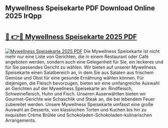 ## Mywellness Speisekarte PDF Download Online 2025 lrQpp

# <h2><a href="http://gc9wm8.nevu.top/?p=Mywellness+Speisekarte">🔗 👉🔴 Mywellness Speisekarte 2025 PDF</a></h2>

[![Mywellness Speisekarte 2025 PDF](https://i.imgur.com/dBaPXMq.png)](http://gc9wm8.nevu.top/?p=Mywellness+Speisekarte)
Die Mywellness Speisekarte ist nicht mehr nur eine Liste von Gerichten, die in einem Restaurant oder Café angeboten werden, sondern auch eine Gelegenheit für Sie, ein leckeres und für Sie passendes Gericht zu wählen. Wir bieten auf unserer Mywellness Speisekarte einen Salatbereich an, in dem Sie aus Salaten aus frischem Gemüse und Obst für eine gesunde Ernährung wählen können. Für diejenigen, die Fleisch bevorzugen, bieten wir eine umfangreiche Auswahl an Gerichten auf der Mywellness Speisekarte an: Rindfleisch, Schweinefleisch, Huhn und Fisch. Unseren Auserwählten bieten wir Gourmet-Gerichte wie Schaschlik und Steak an, die bei lebendem Feuer zubereitet werden. Unsere Mywellness Speisekarte umfasst eine große Auswahl an Desserts, von klassischen Torten und Kuchen bis hin zu exquisiten Crème Brûlée und Schokoladen-Schokoladen-kulinarischen Arrangements.
